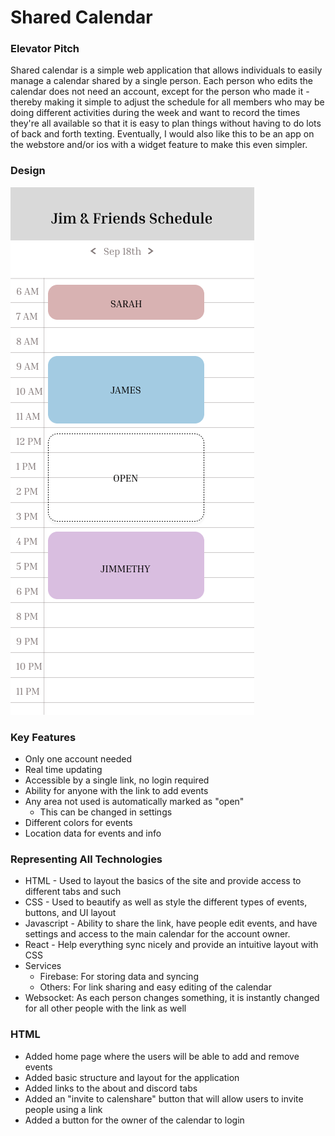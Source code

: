 # Shared Calendar

### Elevator Pitch
Shared calendar is a simple web application that allows individuals to easily manage a calendar shared by a single person.
Each person who edits the calendar does not need an account, except for the person who made it - thereby making it
simple to adjust the schedule for all members who may be doing different activities during the week and want to
record the times they're all available so that it is easy to plan things without having to do lots of back and 
forth texting. Eventually, I would also like this to be an app on the webstore and/or ios with a widget feature to
make this even simpler.

### Design
![UI_Design](UI.png)

### Key Features
- Only one account needed
- Real time updating
- Accessible by a single link, no login required
- Ability for anyone with the link to add events
- Any area not used is automatically marked as "open"
    - This can be changed in settings
- Different colors for events
- Location data for events and info

### Representing All Technologies
- HTML - Used to layout the basics of the site and provide access to different tabs and such
- CSS - Used to beautify as well as style the different types of events, buttons, and UI layout
- Javascript - Ability to share the link, have people edit events, and have settings and access
to the main calendar for the account owner.
- React - Help everything sync nicely and provide an intuitive layout with CSS
- Services
    - Firebase: For storing data and syncing
    - Others: For link sharing and easy editing of the calendar
- Websocket: As each person changes something, it is instantly changed for all other people with the link as well

### HTML
- Added home page where the users will be able to add and remove events
- Added basic structure and layout for the application
- Added links to the about and discord tabs
- Added an "invite to calenshare" button that will allow users to invite people using a link
- Added a button for the owner of the calendar to login